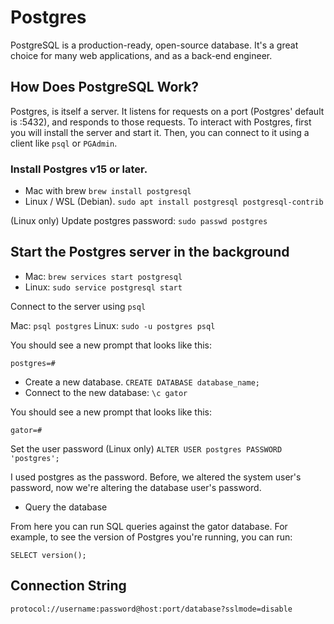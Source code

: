 # Postgres

PostgreSQL is a production-ready, open-source database. It's a great choice for many web applications, and as a back-end engineer.

## How Does PostgreSQL Work?

Postgres, is itself a server. It listens for requests on a port (Postgres' default is :5432), and responds to those requests. To interact with Postgres, first you will install the server and start it. Then, you can connect to it using a client like `psql` or `PGAdmin`.

### Install Postgres v15 or later.

- Mac with brew `brew install postgresql`
- Linux / WSL (Debian). `sudo apt install postgresql postgresql-contrib`

(Linux only) Update postgres password:
`sudo passwd postgres`

## Start the Postgres server in the background

- Mac: `brew services start postgresql`
- Linux: `sudo service postgresql start`

Connect to the server using `psql`

Mac: `psql postgres`
Linux: `sudo -u postgres psql`

You should see a new prompt that looks like this:

`postgres=#`

- Create a new database. `CREATE DATABASE database_name;`
- Connect to the new database: `\c gator`

You should see a new prompt that looks like this:

`gator=#`

Set the user password (Linux only)
`ALTER USER postgres PASSWORD 'postgres';`

I used postgres as the password. Before, we altered the system user's password, now we're altering the database user's password.

- Query the database

From here you can run SQL queries against the gator database. For example, to see the version of Postgres you're running, you can run:

`SELECT version();`

## Connection String

`protocol://username:password@host:port/database?sslmode=disable`
